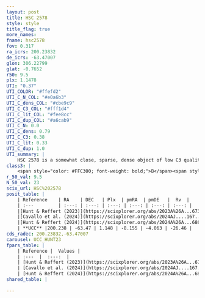 ```yaml
---
layout: post
title: HSC 2578
style: style
title_flag: true
more_names: 
fname: hsc2578
fov: 0.317
ra_icrs: 200.23832
de_icrs: -63.47007
glon: 306.22799
glat: -0.7652
r50: 9.5
plx: 1.1478
UTI: "0.37"
UTI_COLOR: "#ffefd2"
UTI_C_N_COL: "#e0a6b3"
UTI_C_dens_COL: "#cbe9c9"
UTI_C_C3_COL: "#fff1d4"
UTI_C_lit_COL: "#fee8cc"
UTI_C_dup_COL: "#a6cab9"
UTI_C_N: 0.0
UTI_C_dens: 0.79
UTI_C_C3: 0.38
UTI_C_lit: 0.33
UTI_C_dup: 1.0
UTI_summary: |
    HSC 2578 is a somewhat close, sparse, dense object of low C3 quality. It was recently reported in the literature.<br><br><span style="color: #99180f; font-weight: bold;">Warning: </span>contains less than 25 stars with <i>P>0.5</i> estimated.
class3: |
    <span style="color: #FFC300; font-weight: bold;">B</span><span style="color: red; font-weight: bold;">C</span>
r_50_val: 9.5
N_50_val: 23
scix_url: HSC%202578
posit_table: |
    | Reference    | RA    | DEC   | Plx  | pmRA  | pmDE   |  Rv  |
    | :---         | :---: | :---: | :---: | :---: | :---: | :---: |
    |[Hunt & Reffert (2023)](https://scixplorer.org/abs/2023A%26A...673A.114H) | 200.291 | -63.451 | 1.15 | -8.164 | -4.07 | -27.778 |
    |[Cavallo et al. (2024)](https://scixplorer.org/abs/2024AJ....167...12C) | 200.055 | -63.472 | 1.157 | -- | -- | -- |
    |[Hunt & Reffert (2024)](https://scixplorer.org/abs/2024A%26A...686A..42H) | 200.291 | -63.451 | 1.15 | -8.164 | -4.07 | -27.778 |
    | **UCC** |200.238 | -63.47 | 1.148 | -8.155 | -4.063 | -26.46 | 
cds_radec: 200.23832,-63.47007
carousel: UCC_HUNT23
fpars_table: |
    | Reference |  Values |
    | :---  |  :---:  |
    | [Hunt & Reffert (2023)](https://scixplorer.org/abs/2023A%26A...673A.114H) | `AV50=0.606, diffAV50=1.129, MOD50=9.564, logAge50=8.239` |
    | [Cavallo et al. (2024)](https://scixplorer.org/abs/2024AJ....167...12C) | `AV50=1.24, dMod50=9.59, logAge50=7.79, [Fe/H]50=-0.15` |
    | [Hunt & Reffert (2024)](https://scixplorer.org/abs/2024A%26A...686A..42H) | `MassJ=61.918` |
shared_table: |
    
---
```

